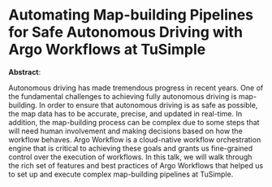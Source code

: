 # Automating Map-building Pipelines for Safe Autonomous Driving with Argo Workflows at TuSimple

**Abstract**:

Autonomous driving has made tremendous progress in recent years. One of the fundamental challenges to achieving fully autonomous driving is map-building. In order to ensure that autonomous driving is as safe as possible, the map data has to be accurate, precise, and updated in real-time. In addition, the map-building process can be complex due to some steps that will need human involvement and making decisions based on how the workflow behaves. Argo Workflow is a cloud-native workflow orchestration engine that is critical to achieving these goals and grants us fine-grained control over the execution of workflows. In this talk, we will walk through the rich set of features and best practices of Argo Workflows that helped us to set up and execute complex map-building pipelines at TuSimple. 

